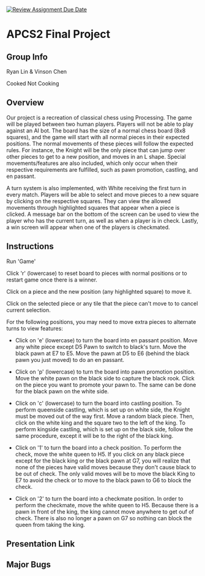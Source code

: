 [![Review Assignment Due Date](https://classroom.github.com/assets/deadline-readme-button-24ddc0f5d75046c5622901739e7c5dd533143b0c8e959d652212380cedb1ea36.svg)](https://classroom.github.com/a/syDSSnTt)
# APCS2 Final Project
## Group Info
Ryan Lin & Vinson Chen

Cooked Not Cooking
## Overview
Our project is a recreation of classical chess using Processing. The game will be played between two human players. Players will not be able to play against an AI bot. The board has the size of a normal chess board (8x8 squares), and the game will start with all normal pieces in their expected positions. The normal movements of these pieces will follow the expected rules. For instance, the Knight will be the only piece that can jump over other pieces to get to a new position, and moves in an L shape. Special movements/features are also included, which only occur when their respective requirements are fulfilled, such as pawn promotion, castling, and en passant.

A turn system is also implemented, with White receiving the first turn in every match. Players will be able to select and move pieces to a new square by clicking on the respective squares. They can view the allowed movements through highlighted squares that appear when a piece is clicked. A message bar on the bottom of the screen can be used to view the player who has the current turn, as well as when a player is in check. Lastly, a win screen will appear when one of the players is checkmated.
## Instructions
Run 'Game'

Click 'r' (lowercase) to reset board to pieces with normal positions or to restart game once there is a winner.

Click on a piece and the new position (any highlighted square) to move it. 

Click on the selected piece or any tile that the piece can't move to to cancel current selection. 

For the following positions, you may need to move extra pieces to alternate turns to view features:

- Click on 'e' (lowercase) to turn the board into en passant position. Move any white piece except D5 Pawn to switch to black's turn. Move the black pawn at E7 to E5. Move the pawn at D5 to E6 (behind the black pawn you just moved) to do an en passant.

- Click on 'p' (lowercase) to turn the board into pawn promotion position. Move the white pawn on the black side to capture the black rook. Click on the piece you want to promote your pawn to. The same can be done for the black pawn on the white side.

- Click on 'c' (lowercase) to turn the board into castling position. To perform queenside castling, which is set up on white side, the Knight must be moved out of the way first. Move a random black piece. Then, click on the white king and the square two to the left of the king. To perform kingside castling, which is set up on the black side, follow the same procedure, except it will be to the right of the black king.

- Click on '1' to turn the board into a check position. To perform the check, move the white queen to H5. If you click on any black piece except for the black king or the black pawn at G7, you will realize that none of the pieces have valid moves because they don't cause black to be out of check. The only valid moves will be to move the black King to E7 to avoid the check or to move to the black pawn to G6 to block the check.

- Click on '2' to turn the board into a checkmate position. In order to perform the checkmate, move the white queen to H5. Because there is a pawn in front of the king, the king cannot move anywhere to get ouf of check. There is also no longer a pawn on G7 so nothing can block the queen from taking the king.

## Presentation Link

## Major Bugs